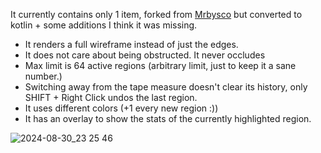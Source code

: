 It currently contains only 1 item, forked from [Mrbysco](https://github.com/Mrbysco/Measurements) but converted to kotlin + some additions I think it was missing.

- It renders a full wireframe instead of just the edges.
- It does not care about being obstructed. It never occludes
- Max limit is 64 active regions (arbitrary limit, just to keep it a sane number.)
- Switching away from the tape measure doesn't clear its history, only SHIFT + Right Click undos the last region.
- It uses different colors (+1 every new region :))
- It has an overlay to show the stats of the currently highlighted region.

![2024-08-30_23 25 46](https://github.com/user-attachments/assets/c3dd2f4a-dfb7-49d0-a1d2-ca7c1cc87901)
